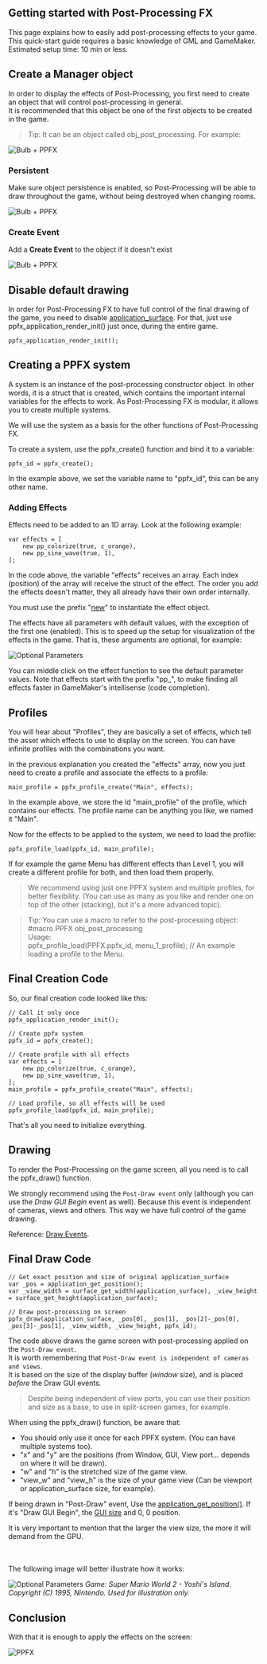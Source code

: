 
## Getting started with Post-Processing FX <!-- {docsify-ignore} -->

This page explains how to easily add post-processing effects to your game.
This quick-start guide requires a basic knowledge of GML and GameMaker.  
Estimated setup time: 10 min or less.

## Create a Manager object <!-- {docsify-ignore} -->

In order to display the effects of Post-Processing, you first need to create an object that will control post-processing in general.  
It is recommended that this object be one of the first objects to be created in the game.

> Tip: It can be an object called obj_post_processing. For example:

![Bulb + PPFX](/../images/QuickStart_0.png)

### Persistent

Make sure object persistence is enabled, so Post-Processing will be able to draw throughout the game, without being destroyed when changing rooms.

![Bulb + PPFX](/../images/QuickStart_1.png)

### Create Event

Add a **Create Event** to the object if it doesn't exist

![Bulb + PPFX](/../images/QuickStart_2.gif)


## Disable default drawing <!-- {docsify-ignore} -->

In order for Post-Processing FX to have full control of the final drawing of the game, you need to disable <a href="https://manual-en.yoyogames.com/#t=GameMaker_Language%2FGML_Reference%2FDrawing%2FSurfaces%2Fapplication_surface.htm" target="_blank">application_surface</a>. For that, just use ppfx_application_render_init() just once, during the entire game.

```gml
ppfx_application_render_init();
```

## Creating a PPFX system <!-- {docsify-ignore} -->

A system is an instance of the post-processing constructor object. In other words, it is a struct that is created, which contains the important internal variables for the effects to work. As Post-Processing FX is modular, it allows you to create multiple systems.  

We will use the system as a basis for the other functions of Post-Processing FX.

To create a system, use the ppfx_create() function and bind it to a variable:
```gml
ppfx_id = ppfx_create();
```
In the example above, we set the variable name to "ppfx_id", this can be any other name.


### Adding Effects

Effects need to be added to an 1D array. Look at the following example:

```gml
var effects = [
	new pp_colorize(true, c_orange),
	new pp_sine_wave(true, 1),
];
```
In the code above, the variable "effects" receives an array. Each index (position) of the array will receive the struct of the effect. The order you add the effects doesn't matter, they all already have their own order internally.  

You must use the prefix "<a href="https://manual-en.yoyogames.com/#t=GameMaker_Language%2FGML_Overview%2FLanguage_Features%2Fnew.htm" target="_blank">new</a>" to instantiate the effect object.

The effects have all parameters with default values, with the exception of the first one (enabled). This is to speed up the setup for visualization of the effects in the game.
That is, these arguments are optional, for example:

![Optional Parameters](/../images/QuickStart_2-1.png)

You can middle click on the effect function to see the default parameter values.
Note that effects start with the prefix "pp_", to make finding all effects faster in GameMaker's intellisense (code completion).


## Profiles <!-- {docsify-ignore} -->

You will hear about "Profiles", they are basically a set of effects, which tell the asset which effects to use to display on the screen. You can have infinite profiles with the combinations you want.

In the previous explanation you created the "effects" array, now you just need to create a profile and associate the effects to a profile:

```gml
main_profile = ppfx_profile_create("Main", effects);
```
In the example above, we store the id "main_profile" of the profile, which contains our effects. The profile name can be anything you like, we named it "Main".

Now for the effects to be applied to the system, we need to load the profile:

```gml
ppfx_profile_load(ppfx_id, main_profile);
```

If for example the game Menu has different effects than Level 1, you will create a different profile for both, and then load them properly.

> We recommend using just one PPFX system and multiple profiles, for better flexibility.
(You can use as many as you like and render one on top of the other (stacking), but it's a more advanced
topic).

> Tip: You can use a macro to refer to the post-processing object:  
#macro PPFX obj_post_processing  
Usage:  
ppfx_profile_load(PPFX.ppfx_id, menu_1_profile); // An example loading a profile to the Menu.



## Final Creation Code

So, our final creation code looked like this:
```gml
// Call it only once
ppfx_application_render_init();

// Create ppfx system
ppfx_id = ppfx_create();

// Create profile with all effects
var effects = [
	new pp_colorize(true, c_orange),
	new pp_sine_wave(true, 1),
];
main_profile = ppfx_profile_create("Main", effects);

// Load profile, so all effects will be used
ppfx_profile_load(ppfx_id, main_profile);
```
That's all you need to initialize everything.

## Drawing <!-- {docsify-ignore} -->

To render the Post-Processing on the game screen, all you need is to call the ppfx_draw() function.

We strongly recommend using the `Post-Draw event` only (although you can use the *Draw GUI Begin* event as well). Because this event is independent of cameras, views and others. This way we have full control of the game drawing.

Reference: <a href="https://manual-en.yoyogames.com/#t=The_Asset_Editors%2FObject_Properties%2FDraw_Events.htm">Draw Events</a>.

## Final Draw Code

```gml
// Get exact position and size of original application_surface
var _pos = application_get_position();
var _view_width = surface_get_width(application_surface), _view_height = surface_get_height(application_surface);

// Draw post-processing on screen
ppfx_draw(application_surface, _pos[0], _pos[1], _pos[2]-_pos[0], _pos[3]-_pos[1], _view_width, _view_height, ppfx_id);
```

The code above draws the game screen with post-processing applied on the `Post-Draw event`.  
It is worth remembering that `Post-Draw event is independent of cameras and views`.  
It is based on the size of the display buffer (*window* size), and is placed *before* the Draw GUI events.  

> Despite being independent of view ports, you can use their position and size as a base, to use in split-screen games, for example.

When using the ppfx_draw() function, be aware that:  
<ul class="a">
<li>You should only use it once for each PPFX system. (You can have multiple systems too).</li>
<li>"x" and "y" are the positions (from Window, GUI, View port... depends on where it will be drawn).</li>
<li>"w" and "h" is the stretched size of the game view.</li>
<li>"view_w" and "view_h" is the size of your game view (Can be viewport or application_surface size, for example).</li>
</ul>
If being drawn in "Post-Draw" event, Use the <a href="https://manual-en.yoyogames.com/#t=GameMaker_Language%2FGML_Reference%2FDrawing%2FSurfaces%2Fapplication_get_position.htm" target="_blank">application_get_position()</a>. If it's "Draw GUI Begin", the <a href="https://manual-en.yoyogames.com/#t=GameMaker_Language%2FGML_Reference%2FCameras_And_Display%2Fdisplay_get_gui_width.htm" target="_blank">GUI size</a> and 0, 0 position.

It is very important to mention that the larger the view size, the more it will demand from the GPU.  

</br></br>
The following image will better illustrate how it works:

![Optional Parameters](/../images/QuickStart_2-2.png)
*Game: Super Mario World 2 - Yoshi's Island. Copyright (C) 1995, Nintendo. Used for illustration only.*


## Conclusion

With that it is enough to apply the effects on the screen:

![PPFX](/../images/QuickStart_3.png)
